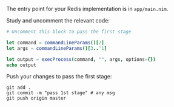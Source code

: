 The entry point for your Redis implementation is in `app/main.nim`.

Study and uncomment the relevant code: 

```nim
# Uncomment this block to pass the first stage

let command = commandLineParams()[2]
let args = commandLineParams()[3..^1]

let output = execProcess(command, "", args, options={})
echo output
```

Push your changes to pass the first stage:

```
git add .
git commit -m "pass 1st stage" # any msg
git push origin master
```
